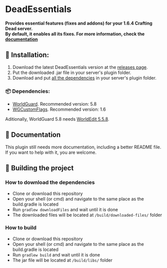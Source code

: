 # DeadEssentials
**Provides essential features (fixes and addons) for your 1.6.4 Crafting Dead server.**  
**By default, it enables all its fixes. For more information, check the [documentation](https://github.com/Arzio/DeadEssentials/#-documentation)**

## 🔧 Installation:

1. Download the latest DeadEssentials version at the [releases page](https://github.com/Arzio/DeadEssentials/releases).
2. Put the downloaded .jar file in your server's plugin folder.
3. Download and put [all the dependencies](https://github.com/Arzio/DeadEssentials#-dependencies) in your server's plugin folder.

### 📦 Dependencies:
- [WorldGuard](https://media.forgecdn.net/files/719/257/worldguard-5.8.jar). Recommended version: 5.8
- [WGCustomFlags](https://media.forgecdn.net/files/720/514/WorldGuard_Custom_Flags.zip). Recommended version: 1.6
 
Aditionally, WorldGuard 5.8 needs [WorldEdit 5.5.8](https://media.forgecdn.net/files/739/931/worldedit-5.5.8.jar).

## 📗 Documentation
This plugin still needs more documentation, including a better README file.  
If you want to help with it, you are welcome.

## 🔨 Building the project

###  How to download the dependencies
- Clone or download this repository
- Open your shell (or cmd) and navigate to the same place as the build.gradle is located
- Run `gradlew downloadFiles` and wait until it is done
- The downloaded files will be located at `/build/downloaded-files/` folder

### How to build
- Clone or download this repository
- Open your shell (or cmd) and navigate to the same place as the build.gradle is located
- Run `gradlew build` and wait until it is done
- The jar file will be located at `/build/libs/` folder
